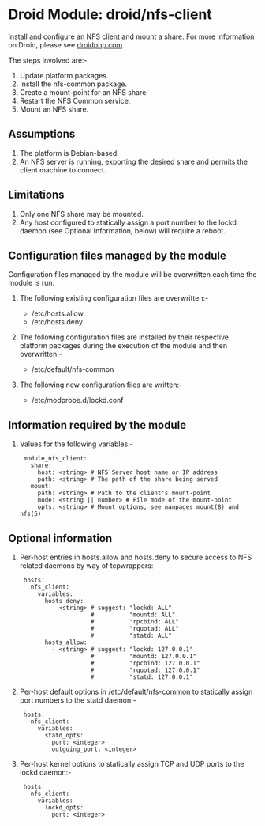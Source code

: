 # Droid Module: droid/nfs-client

Install and configure an NFS client and mount a share. For more information on
Droid, please see [droidphp.com](http://droidphp.com).

The steps involved are:-

1. Update platform packages.
2. Install the nfs-common package.
3. Create a mount-point for an NFS share.
4. Restart the NFS Common service.
5. Mount an NFS share.


## Assumptions

1. The platform is Debian-based.
2. An NFS server is running, exporting the desired share and permits the client
   machine to connect.


## Limitations

1. Only one NFS share may be mounted.
2. Any host configured to statically assign a port number to the lockd daemon
   (see Optional Information, below) will require a reboot.


## Configuration files managed by the module

Configuration files managed by the module will be overwritten each time the
module is run.

1. The following existing configuration files are overwritten:-

    - /etc/hosts.allow
    - /etc/hosts.deny

2. The following configuration files are installed by their respective platform
   packages during the execution of the module and then overwritten:-

    - /etc/default/nfs-common

3. The following new configuration files are written:-

    - /etc/modprobe.d/lockd.conf


## Information required by the module

1. Values for the following variables:-

        module_nfs_client:
          share:
            host: <string> # NFS Server host name or IP address
            path: <string> # The path of the share being served
          mount:
            path: <string> # Path to the client's mount-point
            mode: <string || number> # File mode of the mount-point
            opts: <string> # Mount options, see manpages mount(8) and nfs(5)

## Optional information

1. Per-host entries in hosts.allow and hosts.deny to secure access to NFS
   related daemons by way of tcpwrappers:-

        hosts:
          nfs_client:
            variables:
              hosts_deny:
                - <string> # suggest: "lockd: ALL"
                           #          "mountd: ALL"
                           #          "rpcbind: ALL"
                           #          "rquotad: ALL"
                           #          "statd: ALL"
              hosts_allow:
                - <string> # suggest: "lockd: 127.0.0.1"
                           #          "mountd: 127.0.0.1"
                           #          "rpcbind: 127.0.0.1"
                           #          "rquotad: 127.0.0.1"
                           #          "statd: 127.0.0.1"

2. Per-host default options in /etc/default/nfs-common to statically assign
   port numbers to the statd daemon:-

        hosts:
          nfs_client:
            variables:
              statd_opts:
                port: <integer>
                outgoing_port: <integer>

3. Per-host kernel options to statically assign TCP and UDP ports to the lockd
   daemon:-

        hosts:
          nfs_client:
            variables:
              lockd_opts:
                port: <integer>
